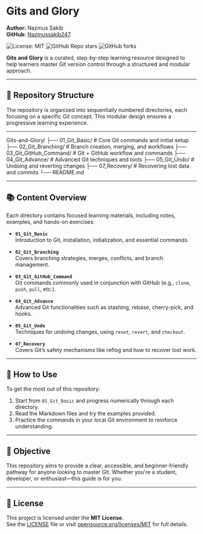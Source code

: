 # Gits and Glory

**Author:** Nazmus Sakib  
**GitHub:** [Nazmussakib247](https://github.com/Nazmussakib247)

![License: MIT](https://img.shields.io/badge/License-MIT-blue.svg)
![GitHub Repo stars](https://img.shields.io/github/stars/Nazmussakib247/Gits-and-Glory?style=social)
![GitHub forks](https://img.shields.io/github/forks/Nazmussakib247/Gits-and-Glory?style=social)

**Gits and Glory** is a curated, step-by-step learning resource designed to help learners master Git version control through a structured and modular approach.

---

## 📁 Repository Structure

The repository is organized into sequentially numbered directories, each focusing on a specific Git concept. This modular design ensures a progressive learning experience.

---
Gits-and-Glory/
├── 01_Git_Basic/             # Core Git commands and initial setup
├── 02_Git_Branching/         # Branch creation, merging, and workflows
├── 03_Git_GitHub_Command/    # Git + GitHub workflow and commands
├── 04_Git_Advance/           # Advanced Git techniques and tools
├── 05_Git_Undo/              # Undoing and reverting changes
├── 07_Recovery/             # Recovering lost data and commits
└── README.md

---

## 📚 Content Overview

Each directory contains focused learning materials, including notes, examples, and hands-on exercises:

- **`01_Git_Basic`**  
  Introduction to Git, installation, initialization, and essential commands.
  
- **`02_Git_Branching`**  
  Covers branching strategies, merges, conflicts, and branch management.
  
- **`03_Git_GitHub_Command`**  
  Git commands commonly used in conjunction with GitHub (e.g., `clone`, `push`, `pull`, etc.).
  
- **`04_Git_Advance`**  
  Advanced Git functionalities such as stashing, rebase, cherry-pick, and hooks.
  
- **`05_Git_Undo`**  
  Techniques for undoing changes, using `reset`, `revert`, and `checkout`.
  
- **`07_Recovery`**  
  Covers Git’s safety mechanisms like reflog and how to recover lost work.

---

## 🚀 How to Use

To get the most out of this repository:

1. Start from `01_Git_Basic` and progress numerically through each directory.
2. Read the Markdown files and try the examples provided.
3. Practice the commands in your local Git environment to reinforce understanding.

---

## 🎯 Objective

This repository aims to provide a clear, accessible, and beginner-friendly pathway for anyone looking to master Git. Whether you're a student, developer, or enthusiast—this guide is for you.

---

## 📄 License

This project is licensed under the **MIT License**.  
See the [LICENSE](LICENSE) file or visit [opensource.org/licenses/MIT](https://opensource.org/licenses/MIT) for full details.